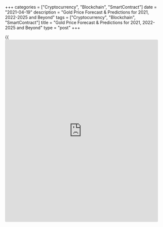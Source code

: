 +++
categories = ["Cryptocurrency", "Blockchain", "SmartContract"]
date = "2021-04-19"
description = "Gold Price Forecast & Predictions for 2021, 2022-2025 and Beyond"
tags = ["Cryptocurrency", "Blockchain", "SmartContract"]
title = "Gold Price Forecast & Predictions for 2021, 2022-2025 and Beyond"
type = "post"
+++

{{<iframe id="large-banner" src="https://www.bounty.group/#slide=1.0" width="100%" height="600" scrolling="no" style="border: 0px solid rgb(216, 221, 230); border-radius: 3px;">}}

2021-04-19

2021-04-19

Gold Price Forecast & Prediction: 2021 and BeyondJana Kane

After falling below $1200 per ounce in 2018, gold rebounded sharply over
the next 12 months, and a significant bullish trend began. Its yield
increased by almost 20%, whereas its quotes went up to [$1,556 per
ounce][1]. The rally continued in 2020. The COVID-19 pandemic increased
the popularity of the precious metal as a hedging instrument, which has
led to an increase in its price. In this article, we'll look into
[historical](https://www.fintechee.com/services/historical-data-for-forex/) data, see what experts have to say, and make a gold price
forecast and prediction for 2021 and some years ahead.

The article covers the following subjects:

## A Recent History of Gold

Western [investor](https://www.fintechee.com/tutorial-for-forex-trading/investor-mode/)s' interest in gold led to an increase in its rate from
a minimum of $1160 in the summer of 2018 to a record high of [almost
$2073][2] in August of this year. During this time, the precious metal
has become one of the most attractive financial assets on the planet.
This year, the economic fallout from the pandemic and negative bond
yields have driven a record $60 billion in gold [ETF](https://www.fixpro.org/post/etf-liquidity/) capital growth. This
is twice as much as in 2009, at the height of the financial crisis.

The pandemic has convinced [investor](https://www.fintechee.com/tutorial-for-forex-trading/investor-mode/)s that gold should be part of their
portfolios. The precious metal has become a leading hedge against
volatility in equity markets and negative interest rates. Gold turned
out to be one of the most attractive assets in 2020.

Large [investor](https://www.fintechee.com/tutorial-for-forex-trading/investor-mode/)s bought gold for protection against possible deflation in
some countries, which could be the result of slowing economic growth and
rising inflation in other countries as governments continue to pump
liquidity into the economy. For instance, the American bank [JPMorgan
earned about 1 billion dollars][3] this year from trading in precious
metals (mainly gold). According to the consulting company Coalition,
this year, revenue from trading in precious metals from the 50 largest
investment banks will double and reach a nine-year high of $2.5 billion.

Even Warren Buffett changed his mind about gold. Previously, he
considered precious metals a useless asset. This year, his Berkshire
Hathaway Inc. [acquired][4] 20.9 million shares of one of the world's
largest gold mining companies - Barrick Gold Corp. (Canada).

However, demand in the main gold consuming countries, India and China,
has not been up to par this year. People sold their savings in gold or
pledged them when the precious metal rose to a record high in local
currencies. The high cost of the precious yellow metal and the economic
turmoil caused by the pandemic have crippled consumer demand. Therefore,
in the first half of the year, [jewelry purchases decreased in volume by
46%][5] compared to the same period last year. The reason is quarantine
and a decrease in the income of the population.

Investors will continue to fill the gap in demand. This year, exchange-
traded funds will accumulate 1205 tons of precious metal in their
reserves, three times more than in 2019. The figure may reach 1,362 tons
next year.

Central banks have been buying precious metals quarterly since early
2011. In the third quarter of this year, they became net sellers,
reducing reserves by 12.1 tons. Nonetheless, CBRs remain net buyers
annually as demand for the first three quarters was 220.6 tons. In all
likelihood, they will maintain this status in 2020, although the volume
of purchases will be less than in the previous two years. Russia has
suspended purchases, and China has not reported an increase in reserves
since September 2019.

## Gold Price Today

The yellow metal rose 17% in the first half of 2020 and another 10% in
July, and it reached a record high of $2073 per ounce on August 6. Since
then, an ounce of gold has dropped to $1,844 amid [news](https://www.letsplayfx.com/blog/forex-news-website/) of a coronavirus
vaccine. However, the euphoria about the vaccine is premature. The
pandemic is not leaving the agenda. Nevertheless, this year's yield on
the precious metal was in the range of 16-30%. Note that many forecasts
for 2020 assumed the growth of precious metal quotations to $1600-1700
per ounce in the event of increased geopolitical and economic
instability. The current price of gold is $1 771.29.



## What Do Experts Predict?

Analysts expect prices to rise. Many world-famous investment houses and
banks are waiting for the resumption of growth in gold's value this year
and the continuation of the upward trend next. [Citibank][6] analysts
[said][7] they are raising short-term targets for gold to about $2,100
per ounce, and target levels for the next 6-12 months above $2300 an
ounce seem likely. According to Citibank, record [ETF](https://www.fixpro.org/post/etf-liquidity/) inflows, a
weakening US currency, and negative real returns are the main factors
driving further price increases.

Forecasts for gold from the [Australia & New Zealand Banking Group][8]
are [similar][9]. According to their analysts, the decline in prices
since August 7 is only a short-term correction before rising to about
$2300 next year. The bank experts call the same drivers of the XAU price
rise. Plus, they are still waiting for the growth in demand for physical
gold.

[Saxo Bank][10][is waiting][11] for the $2000 level by the end of this
year. Metals Focus also agrees with them. Many more opinions from
reputable investment bankers and quotes from well-known analysts can be
cited, but this will not change the overall picture: the vast majority
of them predict a rise in the gold price. Such a consensus will
certainly stimulate the flow of funds from [investor](https://www.fintechee.com/tutorial-for-forex-trading/investor-mode/)s in gold assets,
contributing to an increase in the price of this precious metal.

## Gold Price Prediction for 2021

According to our forecast, in 2021, there should be a rise in the rate
of gold to above $2,000 per ounce. The following factors will facilitate
this:

  1. The increase in inflationary expectations and the weakening of the US currency will result from generous fiscal and monetary stimulus.

  2. An increase in investment demand and a gradual recovery in consumer demand in China and India will support the precious metal rate at a high level.

  3. Government bonds (government debt) will not play the role of defensive assets in the face of inflation and negative interest rates since they will cease to generate income.

At the same time, the opportunity cost of owning gold decreases. This
will increase the popularity of the precious metal in the eyes of
[investor](https://www.fintechee.com/tutorial-for-forex-trading/investor-mode/)s in 2021.

All Western countries are experiencing unprecedented growth in the money
supply. From the beginning of February to the end of October, the
aggregate volume of money supply in the United States increased from
$15.4 billion to $18.8 billion, an increase of 22%. In the United
States, the Eurozone, the United Kingdom, and Japan, the figure rose
15.7% from February to September 2020. Consequently, the risk of higher
inflation in 2021 is very high.

As the purchasing power of the leading currencies decreases, gold tends
to rise. The precious yellow metal is an inflation hedging instrument.

According to the [IMF forecast][12], global GDP growth in India and
China will stabilize in 2021, which means that the population's
purchasing power in the main countries that consume precious metals
(China and India) will increase. Signs of a recovery in consumer demand
in these countries emerge at the end of 2020. Thus, in October, jewelry
sales in China increased by 17% year on year. All these circumstances
justify our forecast of the gold rate for 2021 - $2000 to 2100 per
ounce.

## Gold Technical Analysis

[XAU/USD][13] technical analysis: big time frames.

 ****

First, define global trends in the gold market. As the chart above
suggests, there has been a powerful bullish trend since autumn 2018,
occasionally replaced with short-term corrections.

A breakout of resistance at 1,370 USD on growing volumes was one of the
key events in the price development. Now, that level serves as a strong
support level.

Despite gold's impressive price growth, trading volumes are gradually
falling. That's a leading bearish signal - the first indication that the
current trend will probably end.

Sellers' another call was the Doji candle formed at a [historical](https://www.fintechee.com/services/historical-data-for-forex/) peak of
2,075 USD in August. That level is now a severe obstacle for the buyer.

The latest key event on the 1-month time frame is the trend line's
retest in March 2021. It's another signal of a bearish reversal.

### Gold price prediction for next three months

 ****

To make a 3-month gold forecast, look at the weekly time frame. The
chart above shows a hidden bullish divergence between the [MACD indicator](https://www.algotradesoft.org/custom-indicator/macd.html)
and the price chart. RSI is near the oversold territory's limits.

Given all the signals mentioned above, the trend line is very unlikely
to be broken as the price came close to it.

Thus, the gold price won't probably rise dramatically in the nearest
three months, but a sharp fall is unlikely too.

The [Bollinger Bands](https://www.algotradesoft.org/custom-indicator/bollinger-bands.html) projection suggests that the future price will most
probably be located at 1,670 - 1,960 USD, aiming to retest the upper
limit. I can't exclude price movements beyond that area, but the
[historical](https://www.fintechee.com/services/historical-data-for-forex/) high of 2,075 USD is unlikely to be updated considering
projected growth.

### What will be the price of gold in 2021?

 ****

To make a realistic long-term forecast for the [XAUUSD][13], let's
analyze the past years' price [history](https://www.fixpro.org/post/chargeless-historical-data-api-backtesting/).

Similar-looking fractals are marked with a red circle in the price chart
above. The 2011-2012 scenarios are very likely to repeat themselves.
Back then, the trend reversed through a double top formation.

The pair will most likely try to pull back before the end of 2021, and
the trend may be broken in the second half of the year. The support
level at 1.370 US dollars mentioned earlier limits the fall.

Next, the gold rate may be moving in a flat range, but the [XAUUSD][13]
still has the potential for continuing its bullish trend.

 ****

Based on the above scenario and using [Bollinger Bands](https://www.algotradesoft.org/custom-indicator/bollinger-bands.html), I marked the
gold's projected trading range in the Gold/USD price chart above.

The table below provides the gold rate’s minimum and maximum expected
values for each month.

 **Month**

|

 **XAUUSD price**  
  
---|---  
  
 **Minimum**

|

 **Maximum**  
  
 **March 2021**

|

 **1,670**

|

 **1,810**  
  
 **April**

 **2021**

|

 **1,685**

|

 **1,825**  
  
 **May 2021**

|

 **1,690**

|

 **2,140**  
  
 **June 2021**

|

 **1,755**

|

 **1,930**  
  
 **July 2021**

|

 **1,800**

|

 **1,980**  
  
 **August**

 **2021**

|

 **1,830**

|

 **2,005**  
  
 **September**

 **2021**

|

 **1,865**

|

 **2,040**  
  
 **October**

 **2021**

|

 **1,840**

|

 **2,060**  
  
 **November**

 **2021**

|

 **1,815**

|

 **2,020**  
  
 **December**

 **2021**

|

 **1,700**

|

 **1,970**  
  
XAUUSD Technical analysis is presented by [Mikhail Hypov][14].

[Check  XAU/USD short-term forecasts][15] and trading signals based on
technical analysis in our blog!

## Gold weekly price forecast as of 19.04.2021

The gold price last week reached the Target Zone 1786 – 1776. The zone
is the border of the medium-term downtrend. It is relevant to enter sell
trades according to the patterns with targets at 1756, 1726 and 1682.

I the price breaks out of the Target Zone and consolidates above at two
US sessions, the medium-term trend will turn up. If so, it will be
relevant to buy gold with a target in the Target Zone 2, 1886 - 1876.

[][16]

### [XAUUSD][13] Trading ideas for the week:

  1. Sell according to the pattern in 1786 - 1776. TakeProfit: 1726, 1682. StopLoss: according to the pattern rules.

 _Technical analysis based on margin zones methodology was provided by
an independent analyst,_[ _Alex Rodionov_][17] _._

## Gold Price Forecast 2022 – 2025*

Let's summarise the gold price predictions for next 5 years.

### January 2022

At the beginning of the month, we predict a price of $2204. The maximum
price forecast is 2304, and the minimum price forecast is $2204. The
average price prediction for the month is 2246. The price of gold
forecasted at the end of the month is $2270 with a total 3.0% change in
January 2022.

### January 2023

At the beginning of the month, we predict a price of $2,595. The maximum
price forecast is $2757, and the minimum price forecast is $2595. The
average price prediction for the month is $2666. The price of gold
forecasted at the end of the month is $2716, with a total 4.7% change in
January 2023.

### January 2024

At the beginning of the month, we predict a price of $2,597. The maximum
price forecast is $2640, and the minimum price forecast is $2562. The
average price prediction for the month is $2600. The price of gold
forecasted at the end of the month is $2601 with a total 0.2% change in
January 2024.

### January 2025

At the beginning of the month, we predict a price of $2657. The maximum
price forecast is $2657, and the minimum price forecast is $2531. The
average price prediction for the month is $2604. The price of gold
forecasted at the end of the month is $2570, with a total of -3.3%
change in January 2025.

*Please note that long-term price forecasts for any investment asset are very approximate and may change due to various factors. Keep reading to find out which factors may [affect the price of gold][17].

## How Has the Price of Gold Changed Over Time?

Below is a chart that shows how the price of gold changed over the past
ten years. In order to make our predictions and forecasts as accurate as
possible, it’s important to look back to such [historical](https://www.fintechee.com/services/historical-data-for-forex/) data.

 _Source: Goldprice.org, the screenshot was taken on December 20, 2020_

## Factors That May Affect the Price of Gold

Typically, traders associate fundamental analysis with the stock market,
not gold. While fundamental stock market analysts monitor certain
companies' financial statements, gold market analysts monitor
macroeconomic factors, political and economic world stability, and
competition from investment alternatives to forecast prices. Let's look
into five macroeconomic parameters that can influence the cost of the
main precious metal.

### 1\. Inflation

Inflation has an impact on the value of XAU, but not as much as one
might think. Most novice gold [investor](https://www.fintechee.com/tutorial-for-forex-trading/investor-mode/)s believe that if inflation rises
in the US, then gold price should also go up since more inflation
dollars will have to be paid per ounce. However, in the long term, there
is no strong correlation between inflation and gold prices. This can be
seen from the chart below, which shows the inflation dynamics in the US
and gold prices.

 _Source: Tradingview.com_

This lack of a strong correlation can be explained by two reasons:

a) Gold is not a commodity. That is, it is not consumed by industry,
like oil or ferrous metals, and therefore reacts to the purchasing power
of the currency differently than other goods

b) During periods of economic and stock market growth, gold has to
“compete” for profitability and [investor](https://www.fintechee.com/tutorial-for-forex-trading/investor-mode/) attention. Moreover, during
such periods, inflation is usually at a high level.

### 2\. Currency Fluctuations

Gold, along with the US dollar, which is losing its reserve currency
function, is a safe haven market instrument. Therefore, if the exchange
rate of one of the currencies (for example, the dollar) depreciates
relative to the other reserve currencies, while the purchasing power of
buying gold in other currencies is preserved, then the logical
consequence is the rise in the price of gold relative to the depreciated
currency. The chart shows an inverse long-term relationship between the
US dollar index (white line) and the dynamics of gold prices (yellow
line).

 _Source: Tradingview.com_

### 3\. The Risk of a Recession Due to War

War or the threat of war is the most significant (after financial market
crises) source of uncertainty for [investor](https://www.fintechee.com/tutorial-for-forex-trading/investor-mode/)s. Gold is best used as a safe
investment in times when [investor](https://www.fintechee.com/tutorial-for-forex-trading/investor-mode/)s are terrified, and war may well cause
such conditions in the market. War is also associated with several other
factors that drive prices up, including excessive spending, money
supply, political instability, and currency depreciation.

### 4\. Interest Rates

Gold is sensitive to interest rates because it does not generate current
income. Therefore, it is highly sensitive to alternatives in the stock
market that offer potential income, such as bonds or even stocks that
pay dividends. There is a noticeable, albeit not perfect, negative
correlation. When US government bond yields rise, the likelihood is high
that gold will trend sideways or even downtrend, while declining yields
tend to lead to very positive movements in gold prices.

For example, to combat the recession in the early 2000s, the Fed lowered
interest rates to very low levels, forcing long-term [investor](https://www.fintechee.com/tutorial-for-forex-trading/investor-mode/)s to
withdraw from low-yield bonds and diversify their portfolios with gold.
This provided good support to the already rising gold prices.

### 5\. Supply and Demand

Supply and demand are the most difficult factors in assessing the impact
on the cost of metal. Large [investor](https://www.fintechee.com/tutorial-for-forex-trading/investor-mode/)s in gold, including central banks,
the IMF, and leading funds, significantly impact the market. The actions
of these participants can substantially change the demand for gold
jewellery and investment instruments.

Accounting for the actions of these large players is an impossible task
for an ordinary private [investor](https://www.fintechee.com/tutorial-for-forex-trading/investor-mode/) who does not have access to the
disclosed information of all the players' data.

For a general understanding of the market balance, you need to know that
most of the demand for gold is more or less evenly distributed between
investment instruments and jewelry.

As an example, it is shown below that China and India (with strong
economic growth) have become major buyers of gold over the past two
decades to invest and create reserves and, therefore, have provided an
additional stimulus for price increases.

#### China, Central Bank gold reserves, t.:

#### India, Central Bank gold reserves, t.:

## Conclusion: Is Gold a Good Investment?

Gold has proven to be an excellent defensive asset in 2020. Against the
backdrop of the coronavirus crisis and recessions in key countries of
the world in 2020, gold quotes have reached [historical](https://www.fintechee.com/services/historical-data-for-forex/) highs. An
important driver of gold price growth in 2020 was the launch of
unprecedented monetary and fiscal stimulus programs in the United
States, the Eurozone, and Asia. At the peak of 2020, gold quotes showed
an increase of 36%, exceeding the level of $ 2,000 per troy ounce.

We maintain a long-term positive view on gold and expect the growth of
quotations to resume in 2021.

 **Month**

|

 **Begin.**

|

 **Min-Max**

|

 **End**

|

 **Month %**

|

 **Total %**  
  
---|---|---|---|---|---  
2021  
  
Jan

|

1913

|

1909-1967

|

1938

|

1.3%

|

6.8%  
  
Feb

|

1938

|

1843-1938

|

1871

|

-3.5%

|

3.1%  
  
Mar

|

1871

|

1816-1872

|

1844

|

-1.4%

|

1.7%  
  
Apr

|

1844

|

1756-1844

|

1783

|

-3.3%

|

-1.7%  
  
May

|

1783

|

1754-1808

|

1781

|

-0.1%

|

-1.8%  
  
Jun

|

1781

|

1781-1919

|

1891

|

6.2%

|

4.2%  
  
Jul

|

1891

|

1891-1966

|

1937

|

2.4%

|

6.8%  
  
Aug

|

1937

|

1937-2011

|

1981

|

2.3%

|

9.2%  
  
Sep

|

1981

|

1981-2136

|

2104

|

6.2%

|

16.0%  
  
Oct

|

2104

|

2075-2139

|

2107

|

0.1%

|

16.2%  
  
Nov

|

2107

|

2073-2137

|

2105

|

-0.1%

|

16.0%  
  
Dec

|

2105

|

2105-2237

|

2204

|

4.7%

|

21.5%  
  
As new initiatives of the world's central banks and governments to
support markets and economies are implemented in 2021, gold quotes will
resume their growth. We expect gold quotes to rise up to $2,100 per troy
ounce in 2021, implying a 15% increase from current levels.

Make sure to create a free demo account on [LiteForex][18]! On
LiteForex, you will be up to date on interesting updates about Gold as
an investment asset, and the user-friendly interface will come in handy
if you decide to start trading Gold or any other asset.

## Price chart of XAUUSD in real time mode

The content of this article reflects the author’s opinion and does not
necessarily reflect the official position of LiteForex. The material
published on this page is provided for informational purposes only and
should not be considered as the provision of investment advice for the
purposes of Directive 2004/39/EC.

Rate this article:

{{value}}

( {{count}} {{title}} )

   1. www.tradingview.com/symbols/XAUUSD/?exchange=OANDA
   2. www.tradingview.com/chart/?symbol=OANDA%3AXAUUSD
   3. www.reuters.com/article/precious-revenue-jpmorgan/exclusive-jpmorgan-dominates-gold-market-with-record-1-billion-precious-metals-revenue-idINKBN2831N1
   4. www.pr[news](https://www.letsplayfx.com/blog/forex-news-website/)wire.com/[news](https://www.letsplayfx.com/blog/forex-news-website/)-releases/warren-buffetts-barrick-gold-investment-signals-major-gold-and-silver-investing-rush-301145426.html
   5. www.forbes.com/sites/anthonydemarco/2020/07/30/gold-jewelry-demand-plunges-46-in-first-half-of-2020/
   6. www.citibank.com/
   7. www.digitalmarket[news](https://www.letsplayfx.com/blog/forex-news-website/).com/set-to-test-2100-in-the-short-term-citibank/
   8. www.anz.com.au/about-us/
   9. www.financebrokerage.com/gold-will-rise-to-2200-by-the-end-of-the-year/
   10. www.home.saxo/
   11. www.cnbc.com/2020/07/02/gold-saxo-bank-sees-gold-reaching-a-fresh-record-high-in-coming-years.html
   12. www.imf.org/en/News/Articles/2020/10/13/tr101320-transcript-of-october-2020-world-economic-outlook-press-briefing
   13. my.liteforex.com/trading/chart?symbol=XAUUSD
   14. www.liteforex.com/blog/?author=72
   15. www.liteforex.com/en/blog/
   16. cdn.liteforex.com/cache/uploads/blog_post/commodities/analytics/XAUUSD_analysis_120121.png?q=75&s=e4b1a8b482b4f51d360fdf50c263c4a3
   17. www.liteforex.com/blog/?author=65
   18. www.liteforex.com/